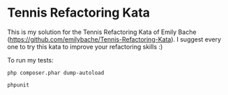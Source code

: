 # Tennis Refactoring Kata
This is my solution for the Tennis Refactoring Kata of Emily Bache (https://github.com/emilybache/Tennis-Refactoring-Kata).
I suggest every one to try this kata to improve your refactoring skills :)

To run my tests:

`php composer.phar dump-autoload`

`phpunit`

